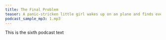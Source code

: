 ```yaml
---
title: The Final Problem
teaser: A panic-stricken little girl wakes up on an plane and finds everybody asleep. She picks a mobile phone up and hears it announce "Welcome to the final problem".
podcast_sample_mp3: 1.mp3
---
```


This is the sixth podcast text
